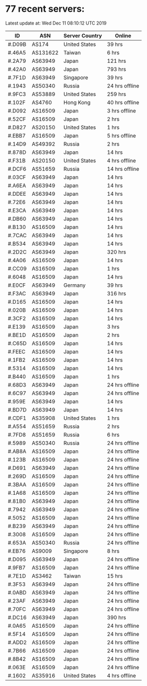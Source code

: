 # 77 recent servers:

Latest update at: Wed Dec 11 08:10:12 UTC 2019

| ID | ASN | Server Country | Online |
| -- | --- | -------------- | ------ |
| #.D09B | AS174 | United States | 39 hrs |
| #.46A5 | AS131622 | Taiwan | 6 hrs |
| #.2A79 | AS63949 | Japan | 121 hrs |
| #.42A0 | AS63949 | Japan | 793 hrs |
| #.7F1D | AS63949 | Singapore | 39 hrs |
| #.1943 | AS50340 | Russia | 24 hrs offline |
| #.9FC3 | AS53889 | United States | 259 hrs |
| #.102F | AS4760 | Hong Kong | 40 hrs offline |
| #.D092 | AS16509 | Japan | 3 hrs offline |
| #.52CF | AS16509 | Japan | 2 hrs |
| #.D827 | AS20150 | United States | 1 hrs |
| #.EBB7 | AS16509 | Japan | 5 hrs offline |
| #.14D9 | AS49392 | Russia | 2 hrs |
| #.878D | AS63949 | Japan | 14 hrs |
| #.F31B | AS20150 | United States | 4 hrs offline |
| #.DCF6 | AS51659 | Russia | 14 hrs offline |
| #.03CF | AS63949 | Japan | 14 hrs |
| #.A6EA | AS63949 | Japan | 14 hrs |
| #.DDEE | AS63949 | Japan | 14 hrs |
| #.72E6 | AS63949 | Japan | 14 hrs |
| #.E3CA | AS63949 | Japan | 14 hrs |
| #.DB60 | AS63949 | Japan | 14 hrs |
| #.B130 | AS16509 | Japan | 14 hrs |
| #.7CAC | AS63949 | Japan | 14 hrs |
| #.B534 | AS63949 | Japan | 14 hrs |
| #.2D2C | AS63949 | Japan | 320 hrs |
| #.4A06 | AS16509 | Japan | 14 hrs |
| #.CC09 | AS16509 | Japan | 1 hrs |
| #.6048 | AS16509 | Japan | 14 hrs |
| #.E0CF | AS63949 | Germany | 39 hrs |
| #.F3AC | AS63949 | Japan | 316 hrs |
| #.D165 | AS16509 | Japan | 14 hrs |
| #.020B | AS16509 | Japan | 14 hrs |
| #.3CF2 | AS16509 | Japan | 14 hrs |
| #.E139 | AS16509 | Japan | 3 hrs |
| #.BE1D | AS16509 | Japan | 2 hrs |
| #.C65D | AS16509 | Japan | 14 hrs |
| #.FEEC | AS16509 | Japan | 14 hrs |
| #.1FB2 | AS16509 | Japan | 14 hrs |
| #.5314 | AS16509 | Japan | 14 hrs |
| #.B440 | AS16509 | Japan | 1 hrs |
| #.68D3 | AS63949 | Japan | 24 hrs offline |
| #.6C97 | AS63949 | Japan | 24 hrs offline |
| #.959E | AS63949 | Japan | 14 hrs |
| #.BD7D | AS63949 | Japan | 14 hrs |
| #.CDF1 | AS35908 | United States | 1 hrs |
| #.A554 | AS51659 | Russia | 2 hrs |
| #.7FD8 | AS51659 | Russia | 6 hrs |
| #.5989 | AS50340 | Russia | 24 hrs offline |
| #.AB8A | AS16509 | Japan | 24 hrs offline |
| #.123B | AS16509 | Japan | 24 hrs offline |
| #.D691 | AS63949 | Japan | 24 hrs offline |
| #.269D | AS16509 | Japan | 24 hrs offline |
| #.3BAA | AS16509 | Japan | 24 hrs offline |
| #.1A68 | AS16509 | Japan | 24 hrs offline |
| #.81B0 | AS63949 | Japan | 24 hrs offline |
| #.7942 | AS63949 | Japan | 24 hrs offline |
| #.5052 | AS16509 | Japan | 24 hrs offline |
| #.B239 | AS63949 | Japan | 24 hrs offline |
| #.3008 | AS16509 | Japan | 24 hrs offline |
| #.653A | AS50340 | Russia | 24 hrs offline |
| #.EB76 | AS9009 | Singapore | 8 hrs |
| #.D095 | AS63949 | Japan | 24 hrs offline |
| #.9FB7 | AS16509 | Japan | 24 hrs offline |
| #.7E1D | AS3462 | Taiwan | 15 hrs |
| #.3F53 | AS63949 | Japan | 24 hrs offline |
| #.0ABD | AS63949 | Japan | 24 hrs offline |
| #.23AF | AS63949 | Japan | 24 hrs offline |
| #.70FC | AS63949 | Japan | 24 hrs offline |
| #.DC16 | AS63949 | Japan | 390 hrs |
| #.0A65 | AS16509 | Japan | 24 hrs offline |
| #.5F14 | AS16509 | Japan | 24 hrs offline |
| #.ADD2 | AS16509 | Japan | 24 hrs offline |
| #.7B66 | AS16509 | Japan | 24 hrs offline |
| #.8B42 | AS16509 | Japan | 24 hrs offline |
| #.063E | AS16509 | Japan | 24 hrs offline |
| #.1602 | AS35916 | United States | 4 hrs offline |

